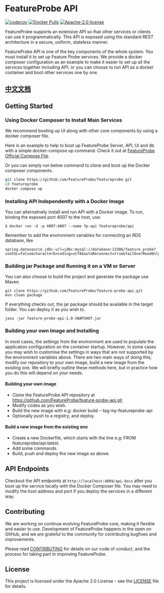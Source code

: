 # FeatureProbe API

[![codecov](https://codecov.io/gh/FeatureProbe/feature-probe-api/branch/main/graph/badge.svg?token=JVJWQUUIJH)](https://codecov.io/gh/FeatureProbe/feature-probe-api)
[![Docker Pulls](https://img.shields.io/docker/pulls/featureprobe/api)](https://hub.docker.com/u/featureprobe)
[![Apache-2.0 license](https://img.shields.io/github/license/FeatureProbe/FeatureProbe)](https://github.com/FeatureProbe/FeatureProbe/blob/main/LICENSE)

FeatureProbe supports an extensive API so that other services or clients can use it programmatically. 
This API is exposed using the standard REST architecture in a secure, uniform, stateless manner. 

FeatureProbe API is one of the key components of the whole system. You must install it to set up Feature Probe services.
We provide a docker composer configuration as an example to make it easier to set up all the services together including API;
or you can choose to run API as a docker container and boot other services one by one.

## [中文文档](https://docs.featureprobe.io/zh-CN/)

## Getting Started


### Using Docker Composer to Install Main Services

We recommend booting up UI along with other core components by using a docker composer file. 

Here is an example to help to boot up FeatureProbe Server, API, UI and db with a simple docker-compose up command.
Check it out at [FeatureProbe Official Compose File](https://github.com/FeatureProbe/featureprobe).

Or you can simply run below command to clone and boot up the Docker composer components.
``` bash
git clone https://github.com/FeatureProbe/featureprobe.git
cd featureprobe
docker compose up
```

### Installing API Independently with a Docker Image

You can alternatively install and run API with a Docker image. To run, binding the exposed port 4007 to the host, use:
```
$ docker run -d -p 4007:4007 --name fp-api featureprobe/api
```
Remember to add the environment variables for connecting an RDS database, like
```angular2svg
spring.datasource.jdbc-url=jdbc:mysql://database:13306/feature_probe?useSSL=false&characterEncoding=utf8&autoReconnect=true&failOverReadOnly=false&rewriteBatchedStatements=TRUE&useSSL=false&serverTimezone=Asia/Shanghai
```

### Building jar Package and Running it on a VM or Server

You can also choose to build the project and generate the package use Maven.
```
git clone https://github.com/FeatureProbe/feature-probe-api.git
mvn clean package
```
If everything checks out, the jar package should be available in the target folder. 
You can deploy it as you wish to.
```
java -jar feature-probe-api-1.0-SNAPSHOT.jar
```


### Building your own Image and Installing
In most cases, the settings from the environment are used to populate the application configuration on the container startup. 
However, in some cases you may wish to customise the settings in ways that are not supported by the environment variables above. 
There are two main ways of doing this; modify our repository to your own image, build a new image from the existing one. 
We will briefly outline these methods here, but in practice how you do this will depend on your needs.

#### Building your own image
* Clone the FeatureProbe API repository at https://github.com/FeatureProbe/feature-probe-api.git
* Modify codes as you wish.
* Build the new image with e.g: docker build --tag my-featureprobe-api
* Optionally push to a registry, and deploy.

#### Build a new image from the existing one
* Create a new Dockerfile, which starts with the line e.g: FROM featureprobe/api:latest.
* Add some commands.
* Build, push and deploy the new image as above.




## API Endpoints

Checkout the API endpoints at `http://localhost:4009/api-docs` after you boot up the service locally with the 
Docker Composer file. 
You may need to modify the host address and port if you deploy the services in a different way.



## Contributing
We are working on continue evolving FeatureProbe core, making it flexible and easier to use. 
Development of FeatureProbe happens in the open on GitHub, and we are grateful to the 
community for contributing bugfixes and improvements.

Please read [CONTRIBUTING](https://github.com/FeatureProbe/featureprobe/blob/master/CONTRIBUTING.md) 
for details on our code of conduct, and the process for taking part in improving FeatureProbe.


## License

This project is licensed under the Apache 2.0 License - see the [LICENSE](LICENSE) file for details.

